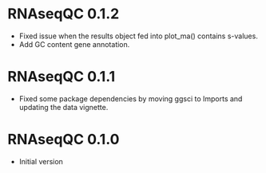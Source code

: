 # RNAseqQC 0.1.2
* Fixed issue when the results object fed into plot_ma() contains s-values.
* Add GC content gene annotation. 

# RNAseqQC 0.1.1
* Fixed some package dependencies by moving ggsci to Imports and updating the data vignette.

# RNAseqQC 0.1.0
* Initial version
